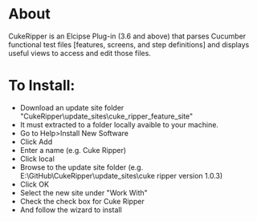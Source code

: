 <h1>About</h1>
CukeRipper is an Elcipse Plug-in (3.6 and above) that parses Cucumber functional test files [features, screens, and step definitions] and displays useful views to access and edit those files.


<h1>To Install:</h1>
<ul>
	<li>Download an update site folder "CukeRipper\update_sites\cuke_ripper_feature_site"</li>
	<li>It must extracted to a folder locally avaible to your machine.</li>
	<li>Go to Help>Install New Software</li>
	<li>Click Add</li>
	<li>Enter a name (e.g. Cuke Ripper)</li>
	<li>Click local</li>
	<li>Browse to the update site folder (e.g. E:\GitHub\CukeRipper\update_sites\cuke ripper version 1.0.3)</li>
	<li>Click OK</li>
	<li>Select the new site under "Work With"</li>
	<li>Check the check box for Cuke Ripper</li>
	<li>And follow the wizard to install</li>
</ul>
